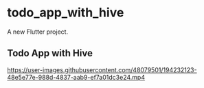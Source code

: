 # todo_app_with_hive

A new Flutter project.

## Todo App with Hive


https://user-images.githubusercontent.com/48079501/194232123-48e5e77e-988d-4837-aab9-ef7a01dc3e24.mp4

